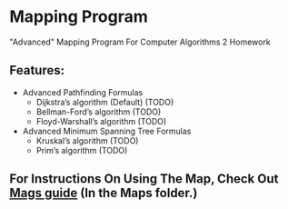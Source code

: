 # Mapping Program
"Advanced" Mapping Program For Computer Algorithms 2 Homework

## Features:
- Advanced Pathfinding Formulas
  - Dijkstra’s algorithm (Default) (TODO)
  - Bellman-Ford’s algorithm (TODO)
  - Floyd-Warshall’s algorithm (TODO)
- Advanced Minimum Spanning Tree Formulas
  - Kruskal’s algorithm (TODO)
  - Prim’s algorithm (TODO)

## For Instructions On Using The Map, Check Out [Mags guide](Maps/README.md) (In the Maps folder.)

